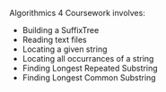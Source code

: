 Algorithmics 4 Coursework involves:

- Building a SuffixTree
- Reading text files
- Locating a given string
- Locating all occurrances of a string
- Finding Longest Repeated Substring
- Finding Longest Common Substring